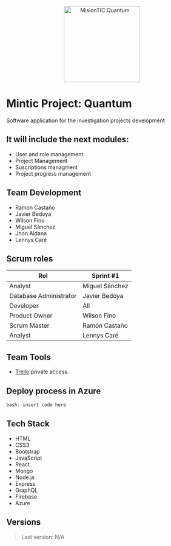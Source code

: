 <div align="center"><img src="https://i.ibb.co/yn7tSgR/Quantumlogo.jpg" alt="MisionTIC Quantum" height="200" /> </div>

# Mintic Project: Quantum
Software application for the investigation projects development
<br>
## It will include the next modules:
* User and role management
* Project Management
* Suscriptions managment
* Project progress management

## Team Development
* Ramon Castaño
* Javier Bedoya
* Wilson Fino
* Miguel Sánchez
* Jhon Aldana
* Lennys Caré

## Scrum roles
|Rol | Sprint #1
|--|--|
|Analyst |Miguel Sánchez
|Database Administrator |Javier Bedoya
|Developer |All
|Product Owner |Wilson Fino
|Scrum Master |Ramón Castaño
|Analyst |Lennys Caré



## Team Tools
* [Trello](https://trello.com/b/WnYfbbbc/proyecto-desarrollo-web-mintic) private access.


## Deploy process in Azure
``` html
bash: insert code here
```

## Tech Stack
* HTML
* CSS3
* Bootstrap
* JavaScript
* React
* Mongo
* Node.js
* Express
* GraphQL
* Firebase
* Azure



## Versions
> Last version: N/A



